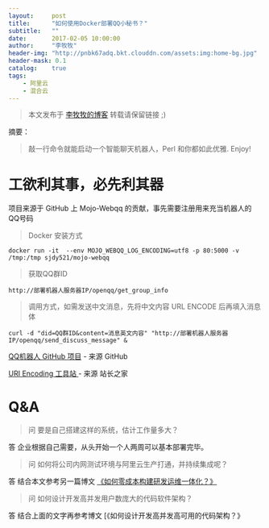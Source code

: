 ```yaml
---
layout:     post
title:      "如何使用Docker部署QQ小秘书？"
subtitle:   ""
date:       2017-02-05 10:00:00
author:     "李牧牧"
header-img: "http://pnbk67adq.bkt.clouddn.com/assets:img:home-bg.jpg"
header-mask: 0.1
catalog:    true
tags:
    - 阿里云
    - 混合云
---
```


> 本文发布于 [李牧牧的博客](http://limumu.me) 转载请保留链接 ;)



摘要：

> 敲一行命令就能启动一个智能聊天机器人，Perl 和你都如此优雅. Enjoy!



# 工欲利其事，必先利其器

项目来源于 GitHub 上 Mojo-Webqq 的贡献，事先需要注册用来充当机器人的QQ号码

> Docker 安装方式

```
docker run -it  --env MOJO_WEBQQ_LOG_ENCODING=utf8 -p 80:5000 -v /tmp:/tmp sjdy521/mojo-webqq 
```

> 获取QQ群ID

```
http://部署机器人服务器IP/openqq/get_group_info
```

> 调用方式，如需发送中文消息，先将中文内容 URL ENCODE 后再填入消息体

```
curl -d "did=QQ群ID&content=消息英文内容" "http://部署机器人服务器IP/openqq/send_discuss_message" &
```

[ QQ机器人 GitHub 项目](https://github.com/sjdy521/Mojo-Webqq "QQ机器人 GitHub 项目")  - 来源 GitHub

[ URI Encoding 工具站 ](http://tool.chinaz.com/Tools/urlencode.aspx "URI Encoding 工具站 ")  - 来源 站长之家



# Q&A

> 问 要是自己搭建这样的系统，估计工作量多大？

答 企业根据自己需要，从头开始一个人两周可以基本部署完毕。

> 问 如何将公司内网测试环境与阿里云生产打通，并持续集成呢？

答 结合本文参考另一篇博文 [《如何零成本构建研发运维一体化？》](http://www.limumu.me/2017/02/18/create-devops-from-aliyun/ "如何零成本构建研发运维一体化？")

> 问 如何设计开发高并发用户数庞大的代码软件架构？

答 结合上面的文字再参考博文 [《如何设计开发高并发高可用的代码架构？》



